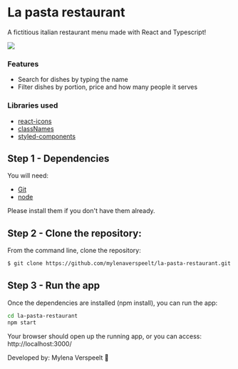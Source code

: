 # La pasta restaurant

A fictitious italian restaurant menu made with React and Typescript!

<img src="./src/assets/img/read-me-img.png"/>

### Features

- Search for dishes by typing the name
- Filter dishes by portion, price and how many people it serves

### Libraries used

- [react-icons](https://react-icons.github.io/react-icons/)
- [classNames](https://www.npmjs.com/package/classnames/)
- [styled-components](https://styled-components.com/)

## Step 1 - Dependencies

You will need:

* [Git](http://git-scm.com/downloads)
* [node](https://nodejs.org/) 

Please install them if you don't have them already.

## Step 2 - Clone the repository:

From the command line, clone the repository:

```sh
$ git clone https://github.com/mylenaverspeelt/la-pasta-restaurant.git
```

## Step 3 - Run the app

Once the dependencies are installed (npm install), you can run the app:

```sh
cd la-pasta-restaurant
npm start
```
Your browser should open up the running app, or you can access: http://localhost:3000/

Developed by: Mylena Verspeelt 🦜
 

